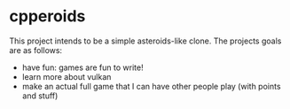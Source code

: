 cpperoids
=========

This project intends to be a simple asteroids-like clone. The projects goals are
as follows:

- have fun: games are fun to write!
- learn more about vulkan
- make an actual full game that I can have other people play (with points and
  stuff)
